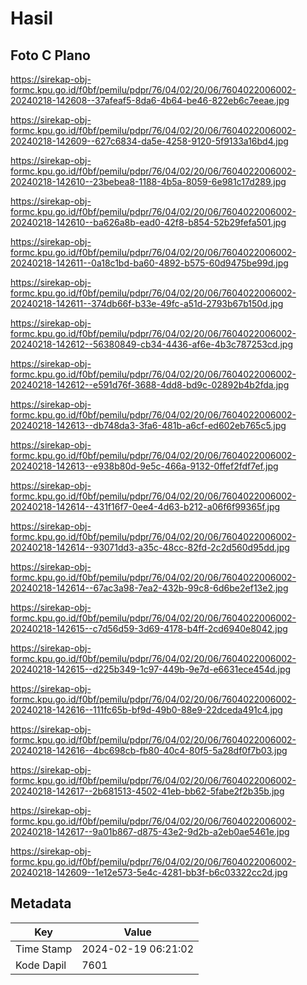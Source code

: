 # Hasil

## Foto C Plano

https://sirekap-obj-formc.kpu.go.id/f0bf/pemilu/pdpr/76/04/02/20/06/7604022006002-20240218-142608--37afeaf5-8da6-4b64-be46-822eb6c7eeae.jpg

https://sirekap-obj-formc.kpu.go.id/f0bf/pemilu/pdpr/76/04/02/20/06/7604022006002-20240218-142609--627c6834-da5e-4258-9120-5f9133a16bd4.jpg

https://sirekap-obj-formc.kpu.go.id/f0bf/pemilu/pdpr/76/04/02/20/06/7604022006002-20240218-142610--23bebea8-1188-4b5a-8059-6e981c17d289.jpg

https://sirekap-obj-formc.kpu.go.id/f0bf/pemilu/pdpr/76/04/02/20/06/7604022006002-20240218-142610--ba626a8b-ead0-42f8-b854-52b29fefa501.jpg

https://sirekap-obj-formc.kpu.go.id/f0bf/pemilu/pdpr/76/04/02/20/06/7604022006002-20240218-142611--0a18c1bd-ba60-4892-b575-60d9475be99d.jpg

https://sirekap-obj-formc.kpu.go.id/f0bf/pemilu/pdpr/76/04/02/20/06/7604022006002-20240218-142611--374db66f-b33e-49fc-a51d-2793b67b150d.jpg

https://sirekap-obj-formc.kpu.go.id/f0bf/pemilu/pdpr/76/04/02/20/06/7604022006002-20240218-142612--56380849-cb34-4436-af6e-4b3c787253cd.jpg

https://sirekap-obj-formc.kpu.go.id/f0bf/pemilu/pdpr/76/04/02/20/06/7604022006002-20240218-142612--e591d76f-3688-4dd8-bd9c-02892b4b2fda.jpg

https://sirekap-obj-formc.kpu.go.id/f0bf/pemilu/pdpr/76/04/02/20/06/7604022006002-20240218-142613--db748da3-3fa6-481b-a6cf-ed602eb765c5.jpg

https://sirekap-obj-formc.kpu.go.id/f0bf/pemilu/pdpr/76/04/02/20/06/7604022006002-20240218-142613--e938b80d-9e5c-466a-9132-0ffef2fdf7ef.jpg

https://sirekap-obj-formc.kpu.go.id/f0bf/pemilu/pdpr/76/04/02/20/06/7604022006002-20240218-142614--431f16f7-0ee4-4d63-b212-a06f6f99365f.jpg

https://sirekap-obj-formc.kpu.go.id/f0bf/pemilu/pdpr/76/04/02/20/06/7604022006002-20240218-142614--93071dd3-a35c-48cc-82fd-2c2d560d95dd.jpg

https://sirekap-obj-formc.kpu.go.id/f0bf/pemilu/pdpr/76/04/02/20/06/7604022006002-20240218-142614--67ac3a98-7ea2-432b-99c8-6d6be2ef13e2.jpg

https://sirekap-obj-formc.kpu.go.id/f0bf/pemilu/pdpr/76/04/02/20/06/7604022006002-20240218-142615--c7d56d59-3d69-4178-b4ff-2cd6940e8042.jpg

https://sirekap-obj-formc.kpu.go.id/f0bf/pemilu/pdpr/76/04/02/20/06/7604022006002-20240218-142615--d225b349-1c97-449b-9e7d-e6631ece454d.jpg

https://sirekap-obj-formc.kpu.go.id/f0bf/pemilu/pdpr/76/04/02/20/06/7604022006002-20240218-142616--111fc65b-bf9d-49b0-88e9-22dceda491c4.jpg

https://sirekap-obj-formc.kpu.go.id/f0bf/pemilu/pdpr/76/04/02/20/06/7604022006002-20240218-142616--4bc698cb-fb80-40c4-80f5-5a28df0f7b03.jpg

https://sirekap-obj-formc.kpu.go.id/f0bf/pemilu/pdpr/76/04/02/20/06/7604022006002-20240218-142617--2b681513-4502-41eb-bb62-5fabe2f2b35b.jpg

https://sirekap-obj-formc.kpu.go.id/f0bf/pemilu/pdpr/76/04/02/20/06/7604022006002-20240218-142617--9a01b867-d875-43e2-9d2b-a2eb0ae5461e.jpg

https://sirekap-obj-formc.kpu.go.id/f0bf/pemilu/pdpr/76/04/02/20/06/7604022006002-20240218-142609--1e12e573-5e4c-4281-bb3f-b6c03322cc2d.jpg


## Metadata

| Key        | Value               |
| ---------- | ------------------- |
| Time Stamp | 2024-02-19 06:21:02 |
| Kode Dapil | 7601                |



